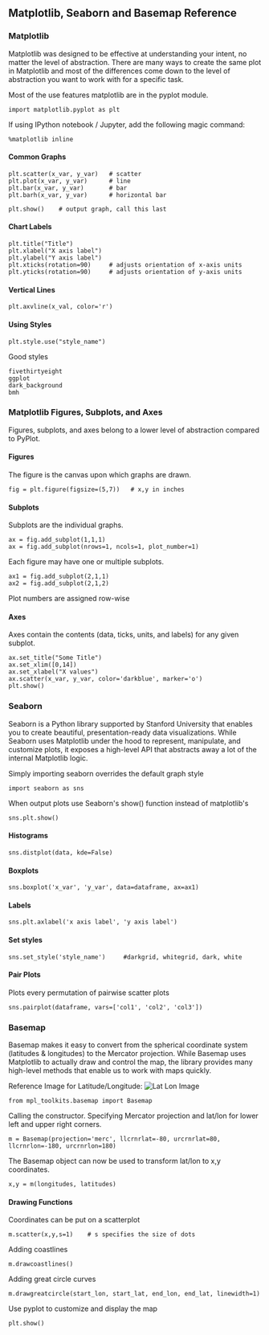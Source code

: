 ## Matplotlib, Seaborn and Basemap Reference
### Matplotlib
Matplotlib was designed to be effective at understanding your intent, no matter the level of abstraction. There are many ways to create the same plot in Matplotlib and most of the differences come down to the level of abstraction you want to work with for a specific task.

Most of the use features matplotlib are in the pyplot module.

    import matplotlib.pyplot as plt

If using IPython notebook / Jupyter, add the following magic command:

    %matplotlib inline
[](http://ipython.readthedocs.io/en/stable/interactive/magics.html?commands#magic-matplotlib)

#### Common Graphs
    plt.scatter(x_var, y_var)   # scatter
    plt.plot(x_var, y_var)      # line
    plt.bar(x_var, y_var)       # bar
    plt.barh(x_var, y_var)      # horizontal bar

    plt.show()    # output graph, call this last

#### Chart Labels
    plt.title("Title")
    plt.xlabel("X axis label")
    plt.ylabel("Y axis label")
    plt.xticks(rotation=90)     # adjusts orientation of x-axis units
    plt.yticks(rotation=90)     # adjusts orientation of y-axis units

#### Vertical Lines
    plt.axvline(x_val, color='r')

#### Using Styles
    plt.style.use("style_name")
Good styles

    fivethirtyeight
    ggplot
    dark_background
    bmh

### Matplotlib Figures, Subplots, and Axes
Figures, subplots, and axes belong to a lower level of abstraction compared to PyPlot.

#### Figures
The figure is the canvas upon which graphs are drawn.

    fig = plt.figure(figsize=(5,7))   # x,y in inches

#### Subplots
Subplots are the individual graphs.

    ax = fig.add_subplot(1,1,1)
    ax = fig.add_subplot(nrows=1, ncols=1, plot_number=1)
Each figure may have one or multiple subplots.

    ax1 = fig.add_subplot(2,1,1)
    ax2 = fig.add_subplot(2,1,2)
Plot numbers are assigned row-wise

#### Axes    
Axes contain the contents (data, ticks, units, and labels) for any given subplot.

    ax.set_title("Some Title")
    ax.set_xlim([0,14])
    ax.set_xlabel("X values")
    ax.scatter(x_var, y_var, color='darkblue', marker='o')
    plt.show()

### Seaborn
Seaborn is a Python library supported by Stanford University that enables you to create beautiful, presentation-ready data visualizations. While Seaborn uses Matplotlib under the hood to represent, manipulate, and customize plots, it exposes a high-level API that abstracts away a lot of the internal Matplotlib logic.

Simply importing seaborn overrides the default graph style

    import seaborn as sns
When output plots use Seaborn's show() function instead of matplotlib's

    sns.plt.show()

#### Histograms
    sns.distplot(data, kde=False)

#### Boxplots
    sns.boxplot('x_var', 'y_var', data=dataframe, ax=ax1)

#### Labels
    sns.plt.axlabel('x axis label', 'y axis label')

#### Set styles
[](https://stanford.edu/~mwaskom/software/seaborn/generated/seaborn.set_style.html#seaborn.set_style)

    sns.set_style('style_name')     #darkgrid, whitegrid, dark, white

#### Pair Plots
Plots every permutation of pairwise scatter plots

    sns.pairplot(dataframe, vars=['col1', 'col2', 'col3'])

### Basemap
Basemap makes it easy to convert from the spherical coordinate system (latitudes & longitudes) to the Mercator projection. While Basemap uses Matplotlib to actually draw and control the map, the library provides many high-level methods that enable us to work with maps quickly.

Reference Image for Latitude/Longitude:
![Lat Lon Image](http://survival-mastery.com/wp-content/uploads/2015/04/img2.png)

    from mpl_toolkits.basemap import Basemap

Calling the constructor. Specifying Mercator projection and lat/lon for lower left and upper right corners.

    m = Basemap(projection='merc', llcrnrlat=-80, urcrnrlat=80, llcrnrlon=-180, urcrnrlon=180)

The Basemap object can now be used to transform lat/lon to x,y coordinates.

    x,y = m(longitudes, latitudes)

#### Drawing Functions
Coordinates can be put on a scatterplot

    m.scatter(x,y,s=1)    # s specifies the size of dots

Adding coastlines

    m.drawcoastlines()

Adding great circle curves

    m.drawgreatcircle(start_lon, start_lat, end_lon, end_lat, linewidth=1)

Use pyplot to customize and display the map

    plt.show()
